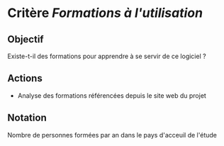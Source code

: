 # Critère *Formations à l'utilisation*

## Objectif
Existe-t-il des formations pour apprendre à se servir de ce logiciel ?

## Actions
- Analyse des formations référencées depuis le site web du projet
      
## Notation
Nombre de personnes formées par an dans le pays d'acceuil de l'étude
